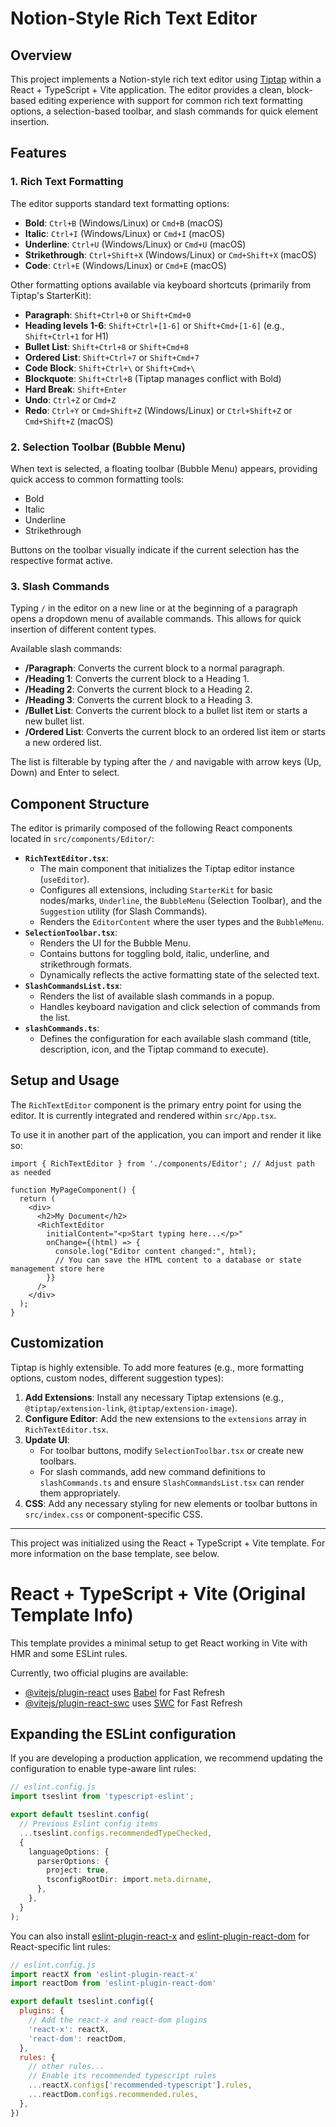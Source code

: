 # Notion-Style Rich Text Editor

## Overview

This project implements a Notion-style rich text editor using [Tiptap](https://tiptap.dev/) within a React + TypeScript + Vite application. The editor provides a clean, block-based editing experience with support for common rich text formatting options, a selection-based toolbar, and slash commands for quick element insertion.

## Features

### 1. Rich Text Formatting
The editor supports standard text formatting options:

*   **Bold**: `Ctrl+B` (Windows/Linux) or `Cmd+B` (macOS)
*   **Italic**: `Ctrl+I` (Windows/Linux) or `Cmd+I` (macOS)
*   **Underline**: `Ctrl+U` (Windows/Linux) or `Cmd+U` (macOS)
*   **Strikethrough**: `Ctrl+Shift+X` (Windows/Linux) or `Cmd+Shift+X` (macOS)
*   **Code**: `Ctrl+E` (Windows/Linux) or `Cmd+E` (macOS)

Other formatting options available via keyboard shortcuts (primarily from Tiptap's StarterKit):

*   **Paragraph**: `Shift+Ctrl+0` or `Shift+Cmd+0`
*   **Heading levels 1-6**: `Shift+Ctrl+[1-6]` or `Shift+Cmd+[1-6]` (e.g., `Shift+Ctrl+1` for H1)
*   **Bullet List**: `Shift+Ctrl+8` or `Shift+Cmd+8`
*   **Ordered List**: `Shift+Ctrl+7` or `Shift+Cmd+7`
*   **Code Block**: `Shift+Ctrl+\` or `Shift+Cmd+\`
*   **Blockquote**: `Shift+Ctrl+B` (Tiptap manages conflict with Bold)
*   **Hard Break**: `Shift+Enter`
*   **Undo**: `Ctrl+Z` or `Cmd+Z`
*   **Redo**: `Ctrl+Y` or `Cmd+Shift+Z` (Windows/Linux) or `Ctrl+Shift+Z` or `Cmd+Shift+Z` (macOS)

### 2. Selection Toolbar (Bubble Menu)
When text is selected, a floating toolbar (Bubble Menu) appears, providing quick access to common formatting tools:
*   Bold
*   Italic
*   Underline
*   Strikethrough

Buttons on the toolbar visually indicate if the current selection has the respective format active.

### 3. Slash Commands
Typing `/` in the editor on a new line or at the beginning of a paragraph opens a dropdown menu of available commands. This allows for quick insertion of different content types.

Available slash commands:
*   **/Paragraph**: Converts the current block to a normal paragraph.
*   **/Heading 1**: Converts the current block to a Heading 1.
*   **/Heading 2**: Converts the current block to a Heading 2.
*   **/Heading 3**: Converts the current block to a Heading 3.
*   **/Bullet List**: Converts the current block to a bullet list item or starts a new bullet list.
*   **/Ordered List**: Converts the current block to an ordered list item or starts a new ordered list.

The list is filterable by typing after the `/` and navigable with arrow keys (Up, Down) and Enter to select.

## Component Structure

The editor is primarily composed of the following React components located in `src/components/Editor/`:

*   **`RichTextEditor.tsx`**:
    *   The main component that initializes the Tiptap editor instance (`useEditor`).
    *   Configures all extensions, including `StarterKit` for basic nodes/marks, `Underline`, the `BubbleMenu` (Selection Toolbar), and the `Suggestion` utility (for Slash Commands).
    *   Renders the `EditorContent` where the user types and the `BubbleMenu`.
*   **`SelectionToolbar.tsx`**:
    *   Renders the UI for the Bubble Menu.
    *   Contains buttons for toggling bold, italic, underline, and strikethrough formats.
    *   Dynamically reflects the active formatting state of the selected text.
*   **`SlashCommandsList.tsx`**:
    *   Renders the list of available slash commands in a popup.
    *   Handles keyboard navigation and click selection of commands from the list.
*   **`slashCommands.ts`**:
    *   Defines the configuration for each available slash command (title, description, icon, and the Tiptap command to execute).

## Setup and Usage

The `RichTextEditor` component is the primary entry point for using the editor. It is currently integrated and rendered within `src/App.tsx`.

To use it in another part of the application, you can import and render it like so:
```tsx
import { RichTextEditor } from './components/Editor'; // Adjust path as needed

function MyPageComponent() {
  return (
    <div>
      <h2>My Document</h2>
      <RichTextEditor
        initialContent="<p>Start typing here...</p>"
        onChange={(html) => {
          console.log("Editor content changed:", html);
          // You can save the HTML content to a database or state management store here
        }}
      />
    </div>
  );
}
```

## Customization

Tiptap is highly extensible. To add more features (e.g., more formatting options, custom nodes, different suggestion types):
1.  **Add Extensions**: Install any necessary Tiptap extensions (e.g., `@tiptap/extension-link`, `@tiptap/extension-image`).
2.  **Configure Editor**: Add the new extensions to the `extensions` array in `RichTextEditor.tsx`.
3.  **Update UI**:
    *   For toolbar buttons, modify `SelectionToolbar.tsx` or create new toolbars.
    *   For slash commands, add new command definitions to `slashCommands.ts` and ensure `SlashCommandsList.tsx` can render them appropriately.
4.  **CSS**: Add any necessary styling for new elements or toolbar buttons in `src/index.css` or component-specific CSS.

---

This project was initialized using the React + TypeScript + Vite template. For more information on the base template, see below.

# React + TypeScript + Vite (Original Template Info)

This template provides a minimal setup to get React working in Vite with HMR and some ESLint rules.

Currently, two official plugins are available:

- [@vitejs/plugin-react](https://github.com/vitejs/vite-plugin-react/blob/main/packages/plugin-react) uses [Babel](https://babeljs.io/) for Fast Refresh
- [@vitejs/plugin-react-swc](https://github.com/vitejs/vite-plugin-react/blob/main/packages/plugin-react-swc) uses [SWC](https://swc.rs/) for Fast Refresh

## Expanding the ESLint configuration

If you are developing a production application, we recommend updating the configuration to enable type-aware lint rules:

```typescript
// eslint.config.js
import tseslint from 'typescript-eslint';

export default tseslint.config(
  // Previous Eslint config items
  ...tseslint.configs.recommendedTypeChecked,
  {
    languageOptions: {
      parserOptions: {
        project: true,
        tsconfigRootDir: import.meta.dirname,
      },
    },
  }
);
```

You can also install [eslint-plugin-react-x](https://github.com/Rel1cx/eslint-react/tree/main/packages/plugins/eslint-plugin-react-x) and [eslint-plugin-react-dom](https://github.com/Rel1cx/eslint-react/tree/main/packages/plugins/eslint-plugin-react-dom) for React-specific lint rules:

```js
// eslint.config.js
import reactX from 'eslint-plugin-react-x'
import reactDom from 'eslint-plugin-react-dom'

export default tseslint.config({
  plugins: {
    // Add the react-x and react-dom plugins
    'react-x': reactX,
    'react-dom': reactDom,
  },
  rules: {
    // other rules...
    // Enable its recommended typescript rules
    ...reactX.configs['recommended-typescript'].rules,
    ...reactDom.configs.recommended.rules,
  },
})
```
